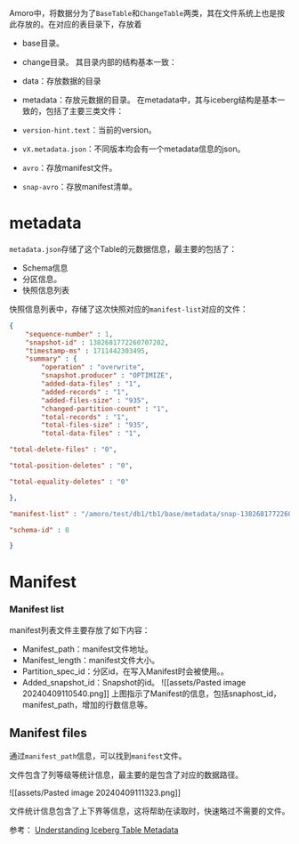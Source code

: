 Amoro中，将数据分为了`BaseTable`和`ChangeTable`两类，其在文件系统上也是按此存放的。在对应的表目录下，存放着
- base目录。
- change目录。
其目录内部的结构基本一致：
- data：存放数据的目录
- metadata：存放元数据的目录。
在metadata中，其与iceberg结构是基本一致的，包括了主要三类文件：

- `version-hint.text`：当前的version。
- `vX.metadata.json`：不同版本均会有一个metadata信息的json。
- `avro`：存放manifest文件。
- `snap-avro`：存放manifest清单。

# metadata

`metadata.json`存储了这个Table的元数据信息，最主要的包括了：
- Schema信息
- 分区信息。
- 快照信息列表

快照信息列表中，存储了这次快照对应的`manifest-list`对应的文件：
```json
{
	"sequence-number" : 1,
	"snapshot-id" : 1382681772260707202,
	"timestamp-ms" : 1711442303495,
	"summary" : {
		"operation" : "overwrite",
		"snapshot.producer" : "OPTIMIZE",
		"added-data-files" : "1",
		"added-records" : "1",
		"added-files-size" : "935",
		"changed-partition-count" : "1",
		"total-records" : "1",
		"total-files-size" : "935",
		"total-data-files" : "1",

"total-delete-files" : "0",

"total-position-deletes" : "0",

"total-equality-deletes" : "0"

},

"manifest-list" : "/amoro/test/db1/tb1/base/metadata/snap-1382681772260707202-1-d0440a8e-9463-4d16-8520-6241a1a7587f.avro",

"schema-id" : 0

}
```

# Manifest
### Manifest list
manifest列表文件主要存放了如下内容：
- Manifest_path：manifest文件地址。
- Manifest_length：manifest文件大小。
- Partition_spec_id：分区id，在写入Manifest时会被使用。。
- Added_snapshot_id：Snapshot的id。
![[assets/Pasted image 20240409110540.png]]
上图指示了Manifest的信息，包括snaphost_id，manifest_path，增加的行数信息等。

## Manifest files
通过`manifest_path`信息，可以找到`manifest`文件。

文件包含了列等级等统计信息，最主要的是包含了对应的数据路径。

![[assets/Pasted image 20240409111323.png]]

文件统计信息包含了上下界等信息，这将帮助在读取时，快速略过不需要的文件。

参考：
[Understanding Iceberg Table Metadata](https://medium.com/snowflake/understanding-iceberg-table-metadata-b1209fbcc7c3)